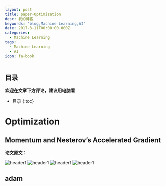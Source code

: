 ```yaml
---
layout: post
title: paper-Optimization
desc: 我的博客
keywords: 'blog,Machine Learning,AI'
date: 2017-3-11T00:00:00.000Z
categories:
  - Machine Learning
tags:
  - Machine Learning
  - AI
icon: fa-book
---
```



## 目录
**欢迎在文章下方评论，建议用电脑看**

* 目录
{:toc}

# Optimization

## Momentum and Nesterov’s Accelerated Gradient

**论文原文：**
![]()
![]()
![]()
![]()

<img src="{{ site.img_path }}/Machine Learning/momentum1.png" alt="header1" style="height:auto!important;width:auto%;max-width:1020px;"/>
<img src="{{ site.img_path }}/Machine Learning/momentum3.png" alt="header1" style="height:auto!important;width:auto%;max-width:1020px;"/>
<img src="{{ site.img_path }}/Machine Learning/momentum2.png" alt="header1" style="height:auto!important;width:auto%;max-width:1020px;"/>
<img src="{{ site.img_path }}/Machine Learning/momentum4.png" alt="header1" style="height:auto!important;width:auto%;max-width:1020px;"/>

## adam

